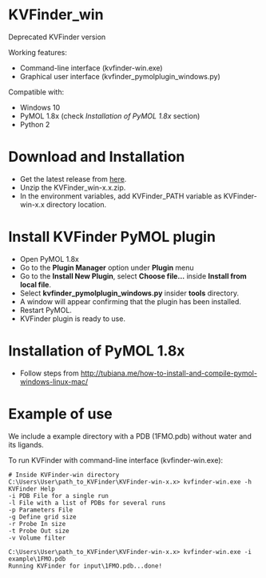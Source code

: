 # KVFinder_win
Deprecated KVFinder version

Working features:
- Command-line interface (kvfinder-win.exe)
- Graphical user interface (kvfinder_pymolplugin_windows.py)

Compatible with:
- Windows 10
- PyMOL 1.8x (check *Installation of PyMOL 1.8x* section)
- Python 2

# Download and Installation
- Get the latest release from [here](https://github.com/jvsguerra/KVFinder_win/releases/).
- Unzip the KVFinder_win-x.x.zip.
- In the environment variables, add KVFinder_PATH variable as KVFinder-win-x.x directory location.

# Install KVFinder PyMOL plugin
- Open PyMOL 1.8x
- Go to the **Plugin Manager** option under **Plugin** menu
- Go to the **Install New Plugin**, select **Choose file...** inside **Install from local file**.
- Select **kvfinder_pymolplugin_windows.py** insider **tools** directory.
- A window will appear confirming that the plugin has been installed.
- Restart PyMOL.
- KVFinder plugin is ready to use.

# Installation of PyMOL 1.8x
- Follow steps from http://tubiana.me/how-to-install-and-compile-pymol-windows-linux-mac/ 

# Example of use
We include a example directory with a PDB (1FMO.pdb) without water and its ligands.

To run KVFinder with command-line interface (kvfinder-win.exe):
```
# Inside KVFinder-win directory
C:\Users\User\path_to_KVFinder\KVFinder-win-x.x> kvfinder-win.exe -h
KVFinder Help
-i PDB File for a single run
-l File with a list of PDBs for several runs
-p Parameters File
-g Define grid size
-r Probe In size
-t Probe Out size
-v Volume filter

C:\Users\User\path_to_KVFinder\KVFinder-win-x.x> kvfinder-win.exe -i example\1FMO.pdb
Running KVFinder for input\1FMO.pdb...done!

```
